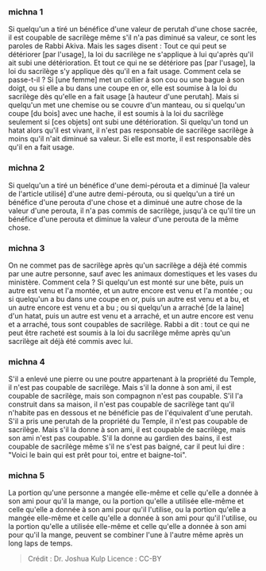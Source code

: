 
### michna 1
Si quelqu'un a tiré un bénéfice d'une valeur de perutah d'une chose sacrée, il est coupable de sacrilège même s'il n'a pas diminué sa valeur, ce sont les paroles de Rabbi Akiva. Mais les sages disent : Tout ce qui peut se détériorer [par l'usage], la loi du sacrilège ne s'applique à lui qu'après qu'il ait subi une détérioration. Et tout ce qui ne se détériore pas [par l'usage], la loi du sacrilège s'y applique dès qu'il en a fait usage. Comment cela se passe-t-il ? Si [une femme] met un collier à son cou ou une bague à son doigt, ou si elle a bu dans une coupe en or, elle est soumise à la loi du sacrilège dès qu'elle en a fait usage [à hauteur d'une perutah]. Mais si quelqu'un met une chemise ou se couvre d'un manteau, ou si quelqu'un coupe [du bois] avec une hache, il est soumis à la loi du sacrilège seulement si [ces objets] ont subi une détérioration. Si quelqu'un tond un hatat alors qu'il est vivant, il n'est pas responsable de sacrilège sacrilège à moins qu'il n'ait diminué sa valeur. Si elle est morte, il est responsable dès qu'il en a fait usage.

### michna 2
Si quelqu'un a tiré un bénéfice d'une demi-pérouta et a diminué [la valeur de l'article utilisé] d'une autre demi-pérouta, ou si quelqu'un a tiré un bénéfice d'une perouta d'une chose et a diminué une autre chose de la valeur d'une perouta, il n'a pas commis de sacrilège, jusqu'à ce qu'il tire un bénéfice d'une perouta et diminue la valeur d'une perouta de la même chose.

### michna 3
On ne commet pas de sacrilège après qu'un sacrilège a déjà été commis par une autre personne, sauf avec les animaux domestiques et les vases du ministère. Comment cela ? Si quelqu'un est monté sur une bête, puis un autre est venu et l'a montée, et un autre encore est venu et l'a montée ; ou si quelqu'un a bu dans une coupe en or, puis un autre est venu et a bu, et un autre encore est venu et a bu ; ou si quelqu'un a arraché [de la laine] d'un hatat, puis un autre est venu et a arraché, et un autre encore est venu et a arraché, tous sont coupables de sacrilège. Rabbi a dit : tout ce qui ne peut être racheté est soumis à la loi du sacrilège même après qu'un sacrilège ait déjà été commis avec lui.

### michna 4
S'il a enlevé une pierre ou une poutre appartenant à la propriété du Temple, il n'est pas coupable de sacrilège. Mais s'il la donne à son ami, il est coupable de sacrilège, mais son compagnon n'est pas coupable. S'il l'a construit dans sa maison, il n'est pas coupable de sacrilège tant qu'il n'habite pas en dessous et ne bénéficie pas de l'équivalent d'une perutah. S'il a pris une perutah de la propriété du Temple, il n'est pas coupable de sacrilège. Mais s'il la donne à son ami, il est coupable de sacrilège, mais son ami n'est pas coupable. S'il la donne au gardien des bains, il est coupable de sacrilège même s'il ne s'est pas baigné, car il peut lui dire : "Voici le bain qui est prêt pour toi, entre et baigne-toi".

### michna 5
La portion qu'une personne a mangée elle-même et celle qu'elle a donnée à son ami pour qu'il la mange, ou la portion qu'elle a utilisée elle-même et celle qu'elle a donnée à son ami pour qu'il l'utilise, ou la portion qu'elle a mangée elle-même et celle qu'elle a donnée à son ami pour qu'il l'utilise, ou la portion qu'elle a utilisée elle-même et celle qu'elle a donnée à son ami pour qu'il la mange, peuvent se combiner l'une à l'autre même après un long laps de temps.

>Crédit : Dr. Joshua Kulp
>Licence : CC-BY